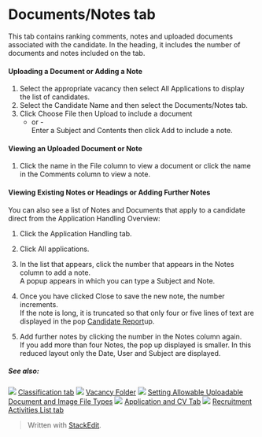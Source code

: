 # Documents/Notes tab

This tab contains ranking comments, notes and uploaded documents associated with the candidate. In the heading, it includes the number of documents and notes included on the tab.

#### Uploading a Document or Adding a Note

1.  Select the appropriate vacancy then select  All Applications  to display the list of candidates.
2.  Select the  Candidate Name  and then select the  Documents/Notes  tab.
3.  Click  Choose File  then  Upload  to include a document  
    - or -  
    Enter a  Subject  and  Contents  then click  Add  to include a note.  
    

#### Viewing an Uploaded Document or Note

1.  Click the name in the  File  column to view a document or click the name in the  Comments  column to view a note.

#### Viewing Existing Notes or Headings or Adding Further Notes

You can also see a list of Notes and Documents that apply to a candidate direct from the  Application Handling Overview:

1.  Click the  Application Handling  tab.
2.  Click  All applications.
3.  In the list that appears, click the number that appears in the  Notes  column to add a note.  
    A popup appears in which you can type a  Subject  and  Note.  
    
4.  Once you have clicked Close to save the new note, the number increments.  
    If the note is long, it is truncated so that only four or five lines of text are displayed in the pop  [Candidate Report](candidate_report.htm)up.
5.  Add further notes by clicking the number in the  Notes  column again.  
    If you add more than four  Notes, the pop up displayed is smaller. In this reduced layout only the  Date,  User  and  Subject  are displayed.

##### See also:

![](../Resources/Images/icon-document-link.png) [Classification tab](classification_tab.htm)
![](../Resources/Images/icon-document-link.png) [Vacancy Folder](vacancy_folder.htm)
![](../Resources/Images/icon-document-link.png) [Setting Allowable Uploadable Document and Image File Types](setting_allowable_uploadable_document_and_image_file_types.htm)
![](../Resources/Images/icon-document-link.png) [Application and CV Tab](application_and_cv_tab.htm)
![](../Resources/Images/icon-document-link.png) [Recruitment Activities List tab](recruitment_activities_list_tab.htm)


> Written with [StackEdit](https://stackedit.io/).
<!--stackedit_data:
eyJoaXN0b3J5IjpbMTYzOTM3NjA4OV19
-->